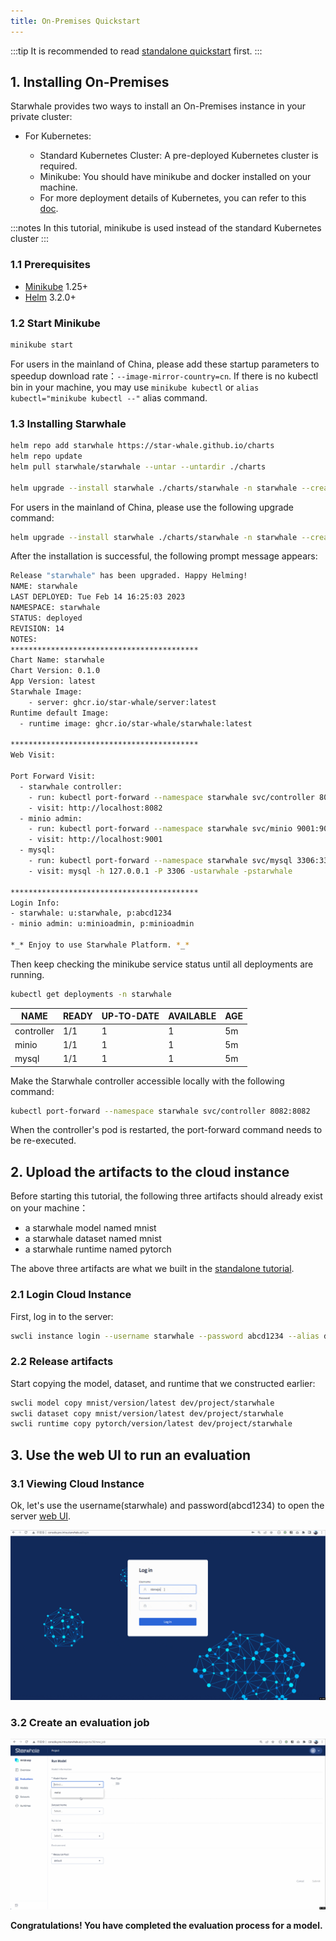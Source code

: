 ```yaml
---
title: On-Premises Quickstart
---
```


:::tip
It is recommended to read [standalone quickstart](./standalone.md) first.
:::

## 1. Installing On-Premises

Starwhale provides two ways to install an On-Premises instance in your private cluster:

- For Kubernetes:

  - Standard Kubernetes Cluster: A pre-deployed Kubernetes cluster is required.
  - Minikube: You should have minikube and docker installed on your machine.
  - For more deployment details of Kubernetes, you can refer to this [doc](../guides/install/helm-charts.md).

:::notes
In this tutorial, minikube is used instead of the standard Kubernetes cluster
:::

### 1.1 Prerequisites

- [Minikube](https://minikube.sigs.k8s.io/docs/start/) 1.25+
- [Helm](https://helm.sh/docs/intro/install/) 3.2.0+

### 1.2 Start Minikube

```bash
minikube start
```

For users in the mainland of China, please add these startup parameters to speedup download rate：`--image-mirror-country=cn`. If there is no kubectl bin in your machine, you may use `minikube kubectl` or `alias kubectl="minikube kubectl --"` alias command.

### 1.3 Installing Starwhale

```bash
helm repo add starwhale https://star-whale.github.io/charts
helm repo update
helm pull starwhale/starwhale --untar --untardir ./charts

helm upgrade --install starwhale ./charts/starwhale -n starwhale --create-namespace -f ./charts/starwhale/values.minikube.global.yaml
```

For users in the mainland of China, please use the following upgrade command:

```bash
helm upgrade --install starwhale ./charts/starwhale -n starwhale --create-namespace -f ./charts/starwhale/values.minikube.cn.yaml
```

After the installation is successful, the following prompt message appears:

```bash
Release "starwhale" has been upgraded. Happy Helming!
NAME: starwhale
LAST DEPLOYED: Tue Feb 14 16:25:03 2023
NAMESPACE: starwhale
STATUS: deployed
REVISION: 14
NOTES:
******************************************
Chart Name: starwhale
Chart Version: 0.1.0
App Version: latest
Starwhale Image:
    - server: ghcr.io/star-whale/server:latest
Runtime default Image:
  - runtime image: ghcr.io/star-whale/starwhale:latest

******************************************
Web Visit:

Port Forward Visit:
  - starwhale controller:
    - run: kubectl port-forward --namespace starwhale svc/controller 8082:8082
    - visit: http://localhost:8082
  - minio admin:
    - run: kubectl port-forward --namespace starwhale svc/minio 9001:9001
    - visit: http://localhost:9001
  - mysql:
    - run: kubectl port-forward --namespace starwhale svc/mysql 3306:3306
    - visit: mysql -h 127.0.0.1 -P 3306 -ustarwhale -pstarwhale

******************************************
Login Info:
- starwhale: u:starwhale, p:abcd1234
- minio admin: u:minioadmin, p:minioadmin

*_* Enjoy to use Starwhale Platform. *_*
```

Then keep checking the minikube service status until all deployments are running.

```bash
kubectl get deployments -n starwhale
```

| NAME | READY | UP-TO-DATE| AVAILABLE | AGE |
|------|-------|--------|----------|-----|
|controller|1/1|1|1|5m|
|minio|1/1|1|1|5m|
|mysql|1/1|1|1|5m|

Make the Starwhale controller accessible locally with the following command:

```bash
kubectl port-forward --namespace starwhale svc/controller 8082:8082
```

When the controller's pod is restarted, the port-forward command needs to be re-executed.

## 2. Upload the artifacts to the cloud instance

Before starting this tutorial, the following three artifacts should already exist on your machine：

- a starwhale model named mnist
- a starwhale dataset named mnist
- a starwhale runtime named pytorch

The above three artifacts are what we built in the [standalone tutorial](standalone.md).

### 2.1 Login Cloud Instance

First, log in to the server:

```bash
swcli instance login --username starwhale --password abcd1234 --alias dev http://localhost:8082
```

### 2.2 Release artifacts

Start copying the model, dataset, and runtime that we constructed earlier:

```bash
swcli model copy mnist/version/latest dev/project/starwhale
swcli dataset copy mnist/version/latest dev/project/starwhale
swcli runtime copy pytorch/version/latest dev/project/starwhale
```

## 3. Use the web UI to run an evaluation

### 3.1 Viewing Cloud Instance

Ok, let's use the username(starwhale) and password(abcd1234) to open the server [web UI](http://localhost:8082/).

![console-artifacts.gif](../img/console-artifacts.gif)

### 3.2 Create an evaluation job

![console-create-job.gif](../img/console-create-job.gif)

**Congratulations! You have completed the evaluation process for a model.**
